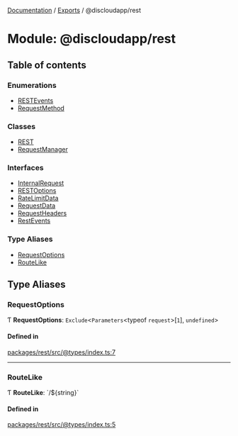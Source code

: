 [Documentation](../README.md) / [Exports](../modules.md) / @discloudapp/rest

# Module: @discloudapp/rest

## Table of contents

### Enumerations

- [RESTEvents](../enums/discloudapp_rest.RESTEvents.md)
- [RequestMethod](../enums/discloudapp_rest.RequestMethod.md)

### Classes

- [REST](../classes/discloudapp_rest.REST.md)
- [RequestManager](../classes/discloudapp_rest.RequestManager.md)

### Interfaces

- [InternalRequest](../interfaces/discloudapp_rest.InternalRequest.md)
- [RESTOptions](../interfaces/discloudapp_rest.RESTOptions.md)
- [RateLimitData](../interfaces/discloudapp_rest.RateLimitData.md)
- [RequestData](../interfaces/discloudapp_rest.RequestData.md)
- [RequestHeaders](../interfaces/discloudapp_rest.RequestHeaders.md)
- [RestEvents](../interfaces/discloudapp_rest.RestEvents-1.md)

### Type Aliases

- [RequestOptions](discloudapp_rest.md#requestoptions)
- [RouteLike](discloudapp_rest.md#routelike)

## Type Aliases

### RequestOptions

Ƭ **RequestOptions**: `Exclude`<`Parameters`<typeof `request`\>[``1``], `undefined`\>

#### Defined in

[packages/rest/src/@types/index.ts:7](https://github.com/discloud/discloud.app/blob/a142e7d/packages/rest/src/@types/index.ts#L7)

___

### RouteLike

Ƭ **RouteLike**: \`/${string}\`

#### Defined in

[packages/rest/src/@types/index.ts:5](https://github.com/discloud/discloud.app/blob/a142e7d/packages/rest/src/@types/index.ts#L5)
